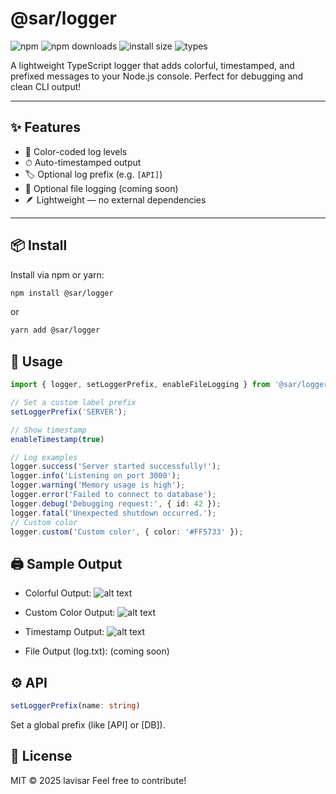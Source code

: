 # @sar/logger

![npm](https://img.shields.io/npm/v/@sar/logger)
![npm downloads](https://img.shields.io/npm/dt/@sar/logger)
![install size](https://badgen.net/packagephobia/install/@sar/logger)
![types](https://badgen.net/npm/types/@sar/logger)

A lightweight TypeScript logger that adds colorful, timestamped, and prefixed messages to your Node.js console. Perfect for debugging and clean CLI output!

---

## ✨ Features

- 🎨 Color-coded log levels
- ⏱ Auto-timestamped output
- 🏷 Optional log prefix (e.g. `[API]`)
- 📁 Optional file logging (coming soon)
- 🪶 Lightweight — no external dependencies

---

## 📦 Install

Install via npm or yarn:

```bash
npm install @sar/logger
```
or
```bash
yarn add @sar/logger
```
## 🚀 Usage

```ts
import { logger, setLoggerPrefix, enableFileLogging } from '@sar/logger';

// Set a custom label prefix
setLoggerPrefix('SERVER');

// Show timestamp
enableTimestamp(true)

// Log examples
logger.success('Server started successfully!');
logger.info('Listening on port 3000');
logger.warning('Memory usage is high');
logger.error('Failed to connect to database');
logger.debug('Debugging request:', { id: 42 });
logger.fatal('Unexpected shutdown occurred.');
// Custom color
logger.custom('Custom color', { color: '#FF5733' });

```
## 🖨 Sample Output
- Colorful Output:
![alt text](https://xgjzloifyvgpbmyonaya.supabase.co/storage/v1/object/public/files/Qt5B9gpNwC/original)
- Custom Color Output:
![alt text](https://xgjzloifyvgpbmyonaya.supabase.co/storage/v1/object/public/files/25Ag39GeKd/original)
- Timestamp Output:
![alt text](https://xgjzloifyvgpbmyonaya.supabase.co/storage/v1/object/public/files/PBuCoKfZeF/original)


- File Output (log.txt): (coming soon)

## ⚙️ API
```ts
setLoggerPrefix(name: string)
```
Set a global prefix (like [API] or [DB]).


## 📜 License
MIT © 2025 lavisar
Feel free to contribute!

